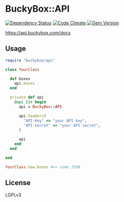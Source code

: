 # BuckyBox::API

[![Dependency Status](http://img.shields.io/gemnasium/buckybox/buckybox-api-ruby.svg)](https://gemnasium.com/buckybox/buckybox-api-ruby)
[![Code Climate](http://img.shields.io/codeclimate/github/buckybox/buckybox-api-ruby.svg)](https://codeclimate.com/github/buckybox/buckybox-api-ruby)
[![Gem Version](http://img.shields.io/gem/v/buckybox-api.svg)](https://rubygems.org/gems/buckybox-api)

https://api.buckybox.com/docs

## Usage

```ruby
require "buckybox/api"

class YourClass

  def boxes
    api.boxes
  end

  private def api
    @api ||= begin
      api = BuckyBox::API

      api.headers(
        "API-Key" => "your API key",
        "API-Secret" => "your API secret",
      )

      api
    end
  end

end

YourClass.new.boxes #=> some JSON
```

## License

LGPLv3

